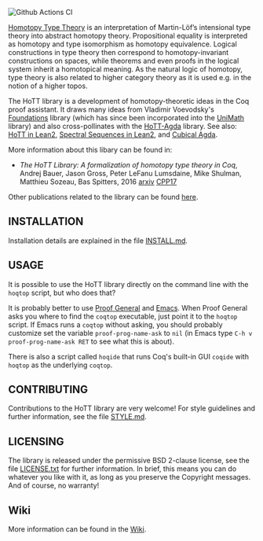 ![Github Actions CI](https://github.com/HoTT/HoTT/workflows/CI/badge.svg)

[Homotopy Type Theory](http://homotopytypetheory.org/) is an interpretation of
Martin-Löf’s intensional type theory into abstract homotopy theory. Propositional equality
is interpreted as homotopy and type isomorphism as homotopy equivalence. Logical
constructions in type theory then correspond to homotopy-invariant constructions on
spaces, while theorems and even proofs in the logical system inherit a homotopical
meaning. As the natural logic of homotopy, type theory is also related to higher category
theory as it is used e.g. in the notion of a higher topos.

The HoTT library is a development of homotopy-theoretic ideas in the Coq proof assistant.
It draws many ideas from Vladimir Voevodsky's
[Foundations](https://github.com/vladimirias/Foundations) library (which has since been
incorporated into the [UniMath](https://github.com/UniMath/UniMath) library) and also
cross-pollinates with the [HoTT-Agda](https://github.com/HoTT/HoTT-Agda) library.
See also: [HoTT in Lean2](https://github.com/leanprover/lean2/tree/master/hott),
[Spectral Sequences in Lean2](https://github.com/cmu-phil/Spectral), and
[Cubical Agda](https://agda.readthedocs.io/en/v2.6.0.1/language/cubical.html).

More information about this libary can be found in:

- _The HoTT Library: A formalization of homotopy type theory in Coq_,
  Andrej Bauer, Jason Gross, Peter LeFanu Lumsdaine, Mike Shulman, Matthieu Sozeau, Bas Spitters, 2016 [arxiv](https://arxiv.org/abs/1610.04591) [CPP17](http://cpp2017.mpi-sws.org/)

Other publications related to the library can be found [here](https://github.com/HoTT/HoTT/wiki/Publications-based-on-the-HoTT-library).

## INSTALLATION

Installation details are explained in the file [INSTALL.md](/INSTALL.md).

## USAGE

It is possible to use the HoTT library directly on the command line with the `hoqtop`
script, but who does that?

It is probably better to use [Proof General](http://proofgeneral.inf.ed.ac.uk) and
[Emacs](http://www.gnu.org/software/emacs/). When Proof General asks you where to find the
`coqtop` executable, just point it to the `hoqtop` script. If Emacs runs a `coqtop`
without asking, you should probably customize set the variable `proof-prog-name-ask` to
`nil` (in Emacs type `C-h v proof-prog-name-ask RET` to see what this is about).

There is also a script called `hoqide` that runs Coq's built-in GUI `coqide`
with `hoqtop` as the underlying `coqtop`.

## CONTRIBUTING

Contributions to the HoTT library are very welcome! For style
guidelines and further information, see the file [STYLE.md](/STYLE.md).

## LICENSING

The library is released under the permissive BSD 2-clause license, see the file
[LICENSE.txt](/LICENSE.txt) for further information. In brief, this means you can do whatever you like
with it, as long as you preserve the Copyright messages. And of course, no warranty!

## Wiki

More information can be found in the [Wiki](https://github.com/HoTT/HoTT/wiki).

